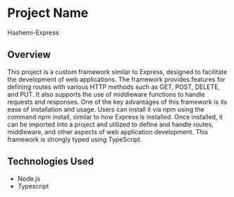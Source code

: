 # Project Name
Hashemi-Express

## Overview
This project is a custom framework similar to Express, designed to facilitate the development of web applications. The framework provides features for defining routes with various HTTP methods such as GET, POST, DELETE, and PUT. It also supports the use of middleware functions to handle requests and responses.
One of the key advantages of this framework is its ease of installation and usage. Users can install it via npm using the command npm install, similar to how Express is installed. Once installed, it can be imported into a project and utilized to define and handle routes, middleware, and other aspects of web application development.
This framework is strongly typed using TypeScript.

## Technologies Used
- Node.js
- Typescript
